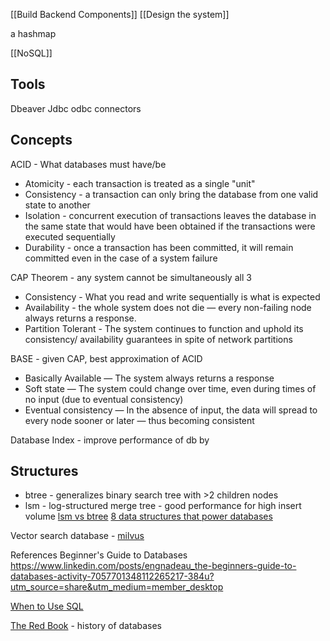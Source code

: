 [[Build Backend Components]] [[Design the system]]

a hashmap

[[NoSQL]]

## Tools
Dbeaver
Jdbc odbc connectors

## Concepts
ACID - What databases must have/be
- Atomicity - each transaction is treated as a single "unit"
- Consistency - a transaction can only bring the database from one valid state to another
- Isolation - concurrent execution of transactions leaves the database in the same state that would have been obtained if the transactions were executed sequentially
- Durability - once a transaction has been committed, it will remain committed even in the case of a system failure

CAP Theorem - any system cannot be simultaneously all 3
- Consistency - What you read and write sequentially is what is expected
- Availability - the whole system does not die — every non-failing node always returns a response.
- Partition Tolerant - The system continues to function and uphold its consistency/ availability guarantees in spite of network partitions

BASE - given CAP, best approximation of ACID
- Basically Available — The system always returns a response
- Soft state — The system could change over time, even during times of no input (due to eventual consistency)
- Eventual consistency — In the absence of input, the data will spread to every node sooner or later — thus becoming consistent



Database Index - improve performance of db by 

## Structures
* btree - generalizes binary search tree with >2 children nodes
* lsm - log-structured merge tree - good performance for high insert volume
[lsm vs btree]([https://www.linkedin.com/posts/alexxubyte_systemdesign-coding-interviewtips-activity-6988884641034158080-CSq_](https://www.linkedin.com/posts/alexxubyte_systemdesign-coding-interviewtips-activity-6988884641034158080-CSq_))
[8 data structures that power databases](https://www.linkedin.com/posts/alexxubyte_systemdesign-coding-interviewtips-activity-7023329797674037251-0UxN?utm_source=share&utm_medium=member_android)

Vector search database - [milvus](https://milvus.io/)

References
Beginner's Guide to Databases
https://www.linkedin.com/posts/engnadeau_the-beginners-guide-to-databases-activity-7057701348112265217-384u?utm_source=share&utm_medium=member_desktop

[When to Use SQL](https://www.mongodb.com/compare/mongodb-postgresql)

[The Red Book](http://www.redbook.io/) - history of databases


